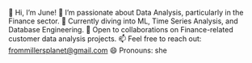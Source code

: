 👋 Hi, I’m June!
👀 I’m passionate about Data Analysis, particularly in the Finance sector.
🌱 Currently diving into ML, Time Series Analysis, and Database Engineering.
💞️ Open to collaborations on Finance-related customer data analysis projects.
📫 Feel free to reach out: frommillersplanet@gmail.com
😄 Pronouns: she

<!---
millersplanet/millersplanet is a ✨ special ✨ repository because its `README.md` (this file) appears on your GitHub profile.
You can click the Preview link to take a look at your changes.
--->
